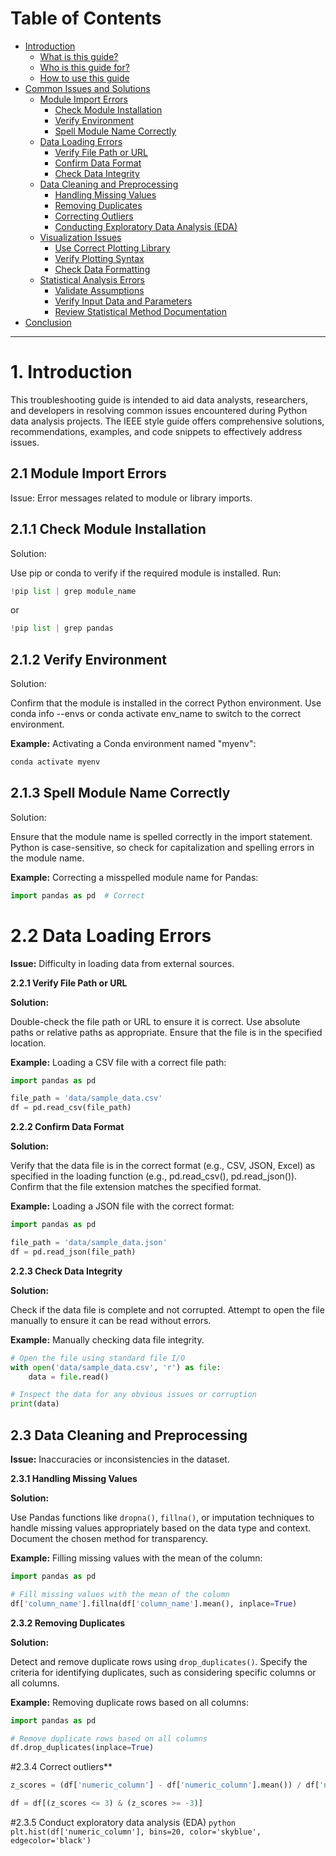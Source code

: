 # Table of Contents

* [Introduction](#introduction)
    * [What is this guide?](#what-is-this-guide)
    * [Who is this guide for?](#who-is-this-guide-for)
    * [How to use this guide](#how-to-use-this-guide)
* [Common Issues and Solutions](#common-issues-and-solutions)
    * [Module Import Errors](#module-import-errors)
        * [Check Module Installation](#check-module-installation)
        * [Verify Environment](#verify-environment)
        * [Spell Module Name Correctly](#spell-module-name-correctly)
    * [Data Loading Errors](#data-loading-errors)
        * [Verify File Path or URL](#verify-file-path-or-url)
        * [Confirm Data Format](#confirm-data-format)
        * [Check Data Integrity](#check-data-integrity)
    * [Data Cleaning and Preprocessing](#data-cleaning-and-preprocessing)
        * [Handling Missing Values](#handling-missing-values)
        * [Removing Duplicates](#removing-duplicates)
        * [Correcting Outliers](#correcting-outliers)
        * [Conducting Exploratory Data Analysis (EDA)](#conducting-exploratory-data-analysis-eda)
    * [Visualization Issues](#visualization-issues)
        * [Use Correct Plotting Library](#use-correct-plotting-library)
        * [Verify Plotting Syntax](#verify-plotting-syntax)
        * [Check Data Formatting](#check-data-formatting)
    * [Statistical Analysis Errors](#statistical-analysis-errors)
        * [Validate Assumptions](#validate-assumptions)
        * [Verify Input Data and Parameters](#verify-input-data-and-parameters)
        * [Review Statistical Method Documentation](#review-statistical-method-documentation)
* [Conclusion](#conclusion)

--------------------------------------------------------------------------------------------------


# 1. Introduction

This troubleshooting guide is intended to aid data analysts, researchers, and developers in resolving common issues encountered during Python data analysis projects. The IEEE style guide offers comprehensive solutions, recommendations, examples, and code snippets to effectively address issues.

## 2.1 Module Import Errors

Issue: Error messages related to module or library imports.

## 2.1.1 Check Module Installation

Solution:

Use pip or conda to verify if the required module is installed. Run:

```python
!pip list | grep module_name
```

or

```python
!pip list | grep pandas
```

## 2.1.2 Verify Environment

Solution:

Confirm that the module is installed in the correct Python environment. Use conda info --envs or conda activate env_name to switch to the correct environment.

**Example:** Activating a Conda environment named "myenv":

```python
conda activate myenv
```

## 2.1.3 Spell Module Name Correctly

Solution:

Ensure that the module name is spelled correctly in the import statement. Python is case-sensitive, so check for capitalization and spelling errors in the module name.

**Example:** Correcting a misspelled module name for Pandas:

```python
import pandas as pd  # Correct
```

# 2.2 Data Loading Errors

**Issue:** Difficulty in loading data from external sources.

**2.2.1 Verify File Path or URL**

**Solution:**

Double-check the file path or URL to ensure it is correct. Use absolute paths or relative paths as appropriate.
Ensure that the file is in the specified location.

**Example:** Loading a CSV file with a correct file path:

```python
import pandas as pd

file_path = 'data/sample_data.csv'
df = pd.read_csv(file_path)
```

**2.2.2 Confirm Data Format**

**Solution:**

Verify that the data file is in the correct format (e.g., CSV, JSON, Excel) as specified in the loading function (e.g., pd.read_csv(), pd.read_json()).
Confirm that the file extension matches the specified format.

**Example:** Loading a JSON file with the correct format:

```python
import pandas as pd

file_path = 'data/sample_data.json'
df = pd.read_json(file_path)
```

**2.2.3 Check Data Integrity**

**Solution:**

Check if the data file is complete and not corrupted. Attempt to open the file manually to ensure it can be read without errors.

**Example:** Manually checking data file integrity.

```python
# Open the file using standard file I/O
with open('data/sample_data.csv', 'r') as file:
    data = file.read()

# Inspect the data for any obvious issues or corruption
print(data)
```    

## 2.3 Data Cleaning and Preprocessing

**Issue:** Inaccuracies or inconsistencies in the dataset.

**2.3.1 Handling Missing Values**

**Solution:**

Use Pandas functions like `dropna()`, `fillna()`, or imputation techniques to handle missing values appropriately based on the data type and context.
Document the chosen method for transparency.

**Example:** Filling missing values with the mean of the column:

```python
import pandas as pd

# Fill missing values with the mean of the column
df['column_name'].fillna(df['column_name'].mean(), inplace=True)
```

**2.3.2 Removing Duplicates**

**Solution:**

Detect and remove duplicate rows using `drop_duplicates()`.
Specify the criteria for identifying duplicates, such as considering specific columns or all columns.

**Example:** Removing duplicate rows based on all columns:

```python
import pandas as pd

# Remove duplicate rows based on all columns
df.drop_duplicates(inplace=True)
```

#2.3.4 Correct outliers**
```python
z_scores = (df['numeric_column'] - df['numeric_column'].mean()) / df['numeric_column'].std()

df = df[(z_scores <= 3) & (z_scores >= -3)]
```

#2.3.5 Conduct exploratory data analysis (EDA)
``python
plt.hist(df['numeric_column'], bins=20, color='skyblue', edgecolor='black')
``


